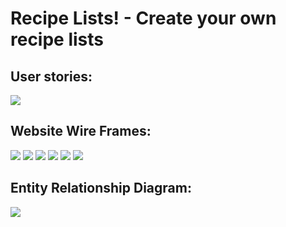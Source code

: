 # Recipe Lists! - Create your own recipe lists

## User stories: 
<img src ="https://i.imgur.com/BTPhw9K.png">

## Website Wire Frames: 
<img src ="https://i.imgur.com/dKwF1UT.png">
<img src ="https://i.imgur.com/numCx2V.png">
<img src ="https://i.imgur.com/KwFBQrp.png">
<img src ="https://i.imgur.com/s07ZAWH.png">
<img src ="https://i.imgur.com/oM7mV4l.png">
<img src="https://i.imgur.com/wNhKpqD.png">

## Entity Relationship Diagram: 
<img src ="https://i.imgur.com/iq7suHj.png">